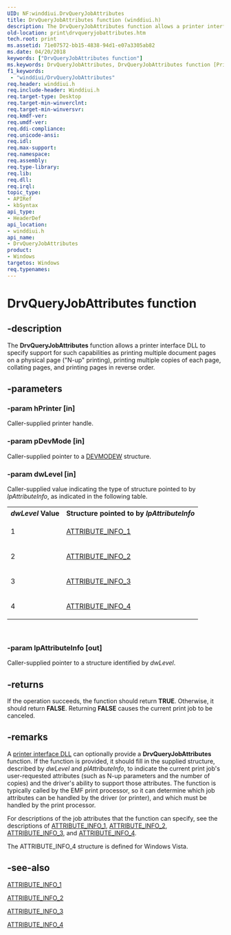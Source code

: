 ```yaml
---
UID: NF:winddiui.DrvQueryJobAttributes
title: DrvQueryJobAttributes function (winddiui.h)
description: The DrvQueryJobAttributes function allows a printer interface DLL to specify support for such capabilities as printing multiple document pages on a physical page (&#0034;N-up&#0034; printing), printing multiple copies of each page, collating pages, and printing pages in reverse order.
old-location: print\drvqueryjobattributes.htm
tech.root: print
ms.assetid: 71e07572-bb15-4838-94d1-e07a3305ab82
ms.date: 04/20/2018
keywords: ["DrvQueryJobAttributes function"]
ms.keywords: DrvQueryJobAttributes, DrvQueryJobAttributes function [Print Devices], print.drvqueryjobattributes, print_interface-graphics_3fc2f9a4-bfe5-4323-a73e-6ac3ca9cf217.xml, winddiui/DrvQueryJobAttributes
f1_keywords:
 - "winddiui/DrvQueryJobAttributes"
req.header: winddiui.h
req.include-header: Winddiui.h
req.target-type: Desktop
req.target-min-winverclnt: 
req.target-min-winversvr: 
req.kmdf-ver: 
req.umdf-ver: 
req.ddi-compliance: 
req.unicode-ansi: 
req.idl: 
req.max-support: 
req.namespace: 
req.assembly: 
req.type-library: 
req.lib: 
req.dll: 
req.irql: 
topic_type:
- APIRef
- kbSyntax
api_type:
- HeaderDef
api_location:
- winddiui.h
api_name:
- DrvQueryJobAttributes
product:
- Windows
targetos: Windows
req.typenames: 
---
```


# DrvQueryJobAttributes function


## -description


The <b>DrvQueryJobAttributes</b> function allows a printer interface DLL to specify support for such capabilities as printing multiple document pages on a physical page ("N-up" printing), printing multiple copies of each page, collating pages, and printing pages in reverse order.


## -parameters




### -param hPrinter [in]

Caller-supplied printer handle.


### -param pDevMode [in]

Caller-supplied pointer to a <a href="https://docs.microsoft.com/windows/desktop/api/wingdi/ns-wingdi-_devicemodew">DEVMODEW</a> structure.


### -param dwLevel [in]

Caller-supplied value indicating the type of structure pointed to by <i>lpAttributeInfo</i>, as indicated in the following table.

<table>
<tr>
<th><i>dwLevel</i> Value</th>
<th>Structure pointed to by <i>lpAttributeInfo</i></th>
</tr>
<tr>
<td>
1

</td>
<td>

<a href="https://docs.microsoft.com/windows-hardware/drivers/ddi/winddiui/ns-winddiui-_attribute_info_1">ATTRIBUTE_INFO_1</a>


</td>
</tr>
<tr>
<td>
2

</td>
<td>

<a href="https://docs.microsoft.com/windows-hardware/drivers/ddi/winddiui/ns-winddiui-_attribute_info_2">ATTRIBUTE_INFO_2</a>


</td>
</tr>
<tr>
<td>
3

</td>
<td>

<a href="https://docs.microsoft.com/windows-hardware/drivers/ddi/winddiui/ns-winddiui-_attribute_info_3">ATTRIBUTE_INFO_3</a>


</td>
</tr>
<tr>
<td>
4

</td>
<td>

<a href="https://docs.microsoft.com/windows-hardware/drivers/ddi/winddiui/ns-winddiui-_attribute_info_4">ATTRIBUTE_INFO_4</a>


</td>
</tr>
</table>
 


### -param lpAttributeInfo [out]

Caller-supplied pointer to a structure identified by <i>dwLevel</i>.


## -returns



If the operation succeeds, the function should return <b>TRUE</b>. Otherwise, it should return <b>FALSE</b>. Returning <b>FALSE</b> causes the current print job to be canceled.




## -remarks



A <a href="https://docs.microsoft.com/windows-hardware/drivers/print/printer-interface-dll">printer interface DLL</a> can optionally provide a <b>DrvQueryJobAttributes</b> function. If the function is provided, it should fill in the supplied structure, described by <i>dwLevel</i> and <i>plAttributeInfo</i>, to indicate the current print job's user-requested attributes (such as N-up parameters and the number of copies) and the driver's ability to support those attributes. The function is typically called by the EMF print processor, so it can determine which job attributes can be handled by the driver (or printer), and which must be handled by the print processor.

For descriptions of the job attributes that the function can specify, see the descriptions of <a href="https://docs.microsoft.com/windows-hardware/drivers/ddi/winddiui/ns-winddiui-_attribute_info_1">ATTRIBUTE_INFO_1</a>, <a href="https://docs.microsoft.com/windows-hardware/drivers/ddi/winddiui/ns-winddiui-_attribute_info_2">ATTRIBUTE_INFO_2</a>, <a href="https://docs.microsoft.com/windows-hardware/drivers/ddi/winddiui/ns-winddiui-_attribute_info_3">ATTRIBUTE_INFO_3</a>, and <a href="https://docs.microsoft.com/windows-hardware/drivers/ddi/winddiui/ns-winddiui-_attribute_info_4">ATTRIBUTE_INFO_4</a>.

The ATTRIBUTE_INFO_4 structure is defined for Windows Vista.




## -see-also




<a href="https://docs.microsoft.com/windows-hardware/drivers/ddi/winddiui/ns-winddiui-_attribute_info_1">ATTRIBUTE_INFO_1</a>



<a href="https://docs.microsoft.com/windows-hardware/drivers/ddi/winddiui/ns-winddiui-_attribute_info_2">ATTRIBUTE_INFO_2</a>



<a href="https://docs.microsoft.com/windows-hardware/drivers/ddi/winddiui/ns-winddiui-_attribute_info_3">ATTRIBUTE_INFO_3</a>



<a href="https://docs.microsoft.com/windows-hardware/drivers/ddi/winddiui/ns-winddiui-_attribute_info_4">ATTRIBUTE_INFO_4</a>
 

 

